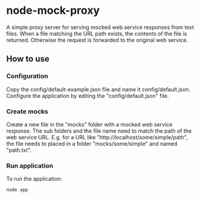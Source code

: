 # node-mock-proxy
A simple proxy server for serving mocked web service responses from text files. When a file matching the URL path exists, the contents of the file is returned. Otherwise the request is forwarded to the original web service.

## How to use
### Configuration
Copy the config/default-example.json file and name it config/default.json.
Configure the application by editing the "config/default.json" file.

### Create mocks
Create a new file in the "mocks" folder with a mocked web service response. The sub folders and the file name need to match the path of the web service URL. E.g. for a URL like "http://localhost/some/simple/path", the file needs to placed in a folder "mocks/some/simple" and named "path.txt".  

### Run application
To run the application:

    node app
